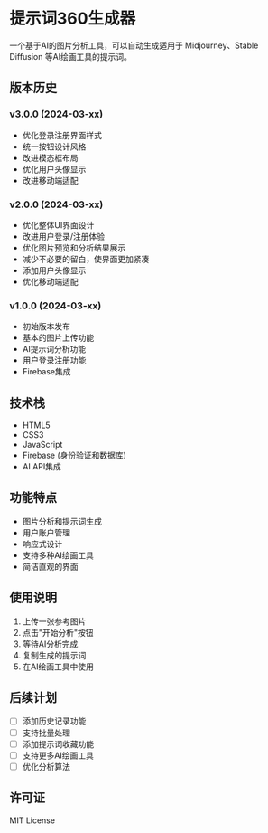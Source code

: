 # 提示词360生成器

一个基于AI的图片分析工具，可以自动生成适用于 Midjourney、Stable Diffusion 等AI绘画工具的提示词。

## 版本历史

### v3.0.0 (2024-03-xx)
- 优化登录注册界面样式
- 统一按钮设计风格
- 改进模态框布局
- 优化用户头像显示
- 改进移动端适配

### v2.0.0 (2024-03-xx)
- 优化整体UI界面设计
- 改进用户登录/注册体验
- 优化图片预览和分析结果展示
- 减少不必要的留白，使界面更加紧凑
- 添加用户头像显示
- 优化移动端适配

### v1.0.0 (2024-03-xx)
- 初始版本发布
- 基本的图片上传功能
- AI提示词分析功能
- 用户登录注册功能
- Firebase集成

## 技术栈
- HTML5
- CSS3
- JavaScript
- Firebase (身份验证和数据库)
- AI API集成

## 功能特点
- 图片分析和提示词生成
- 用户账户管理
- 响应式设计
- 支持多种AI绘画工具
- 简洁直观的界面

## 使用说明
1. 上传一张参考图片
2. 点击"开始分析"按钮
3. 等待AI分析完成
4. 复制生成的提示词
5. 在AI绘画工具中使用

## 后续计划
- [ ] 添加历史记录功能
- [ ] 支持批量处理
- [ ] 添加提示词收藏功能
- [ ] 支持更多AI绘画工具
- [ ] 优化分析算法

## 许可证
MIT License